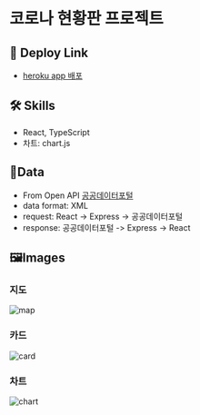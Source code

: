 # 코로나 현황판 프로젝트

## 🔗 Deploy Link
- [heroku app 배포](https://korea-corona-status-info.herokuapp.com/)

## 🛠️ Skills
- React, TypeScript
- 차트: chart.js

## 📖Data
- From Open API [공공데이터포털](https://www.data.go.kr/)
- data format: XML
- request: React -> Express -> 공공데이터포털
- response: 공공데이터포털 -> Express -> React

## 🖼️Images

### 지도
![map](https://user-images.githubusercontent.com/83746849/155676934-e36f44d5-004a-4cf9-af72-121486d83fc6.png)

### 카드
![card](https://user-images.githubusercontent.com/83746849/155676981-25e556b2-fa29-4573-bd47-6cf3e41f8cf1.png)

### 차트
![chart](https://user-images.githubusercontent.com/83746849/155677009-94b90b9c-0f99-4028-8492-ad9e0f0a8d81.png)
